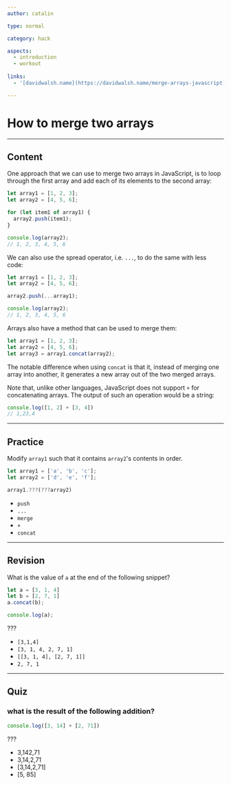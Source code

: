 ```yaml
---
author: catalin

type: normal

category: hack

aspects:
  - introduction
  - workout
  
links:
  - '[davidwalsh.name](https://davidwalsh.name/merge-arrays-javascript){website}'

---
```

# How to merge two arrays

---
## Content

One approach that we can use to merge two arrays in JavaScript, is to loop through the first array and add each of its elements to the second array:

```js
let array1 = [1, 2, 3];
let array2 = [4, 5, 6];

for (let item1 of array1) {
  array2.push(item1);
}

console.log(array2);
// 1, 2, 3, 4, 5, 6
```

We can also use the spread operator, i.e. `...`, to do the same with less code:

```js
let array1 = [1, 2, 3];
let array2 = [4, 5, 6];

array2.push(...array1);

console.log(array2);
// 1, 2, 3, 4, 5, 6
```

Arrays also have a method that can be used to merge them:

```js
let array1 = [1, 2, 3];
let array2 = [4, 5, 6];
let array3 = array1.concat(array2);
```

The notable difference when using `concat` is that it, instead of merging one array into another, it generates a new array out of the two merged arrays.


Note that, unlike other languages, JavaScript does not support `+` for concatenating arrays. The output of such an operation would be a string:

```javascript
console.log([1, 2] + [3, 4])
// 1,23,4
```

---
## Practice

Modify `array1` such that it contains `array2`'s contents in order.

```javascript
let array1 = ['a', 'b', 'c'];
let array2 = ['d', 'e', 'f'];

array1.???(???array2)
```

* `push`
* `...`
* `merge`
* `+`
* `concat`

---
## Revision

What is the value of `a` at the end of the following snippet?

```javascript
let a = [3, 1, 4]
let b = [2, 7, 1]
a.concat(b);

console.log(a);
```

???

* `[3,1,4]`
* `[3, 1, 4, 2, 7, 1]`
* `[[3, 1, 4], [2, 7, 1]]`
* `2, 7, 1`

---
## Quiz

### what is the result of the following addition?

```javascript
console.log([3, 14] + [2, 71])
```

???

* 3,142,71
* 3,14,2,71
* [3,14,2,71]
* [5, 85]
 
 

